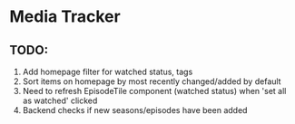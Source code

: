 # Media Tracker

## TODO:
1. Add homepage filter for watched status, tags 
1. Sort items on homepage by most recently changed/added by default
1. Need to refresh EpisodeTile component (watched status) when 'set all as watched' clicked
1. Backend checks if new seasons/episodes have been added